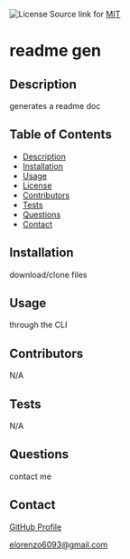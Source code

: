 

![License](https://img.shields.io/badge/License-MIT-yellow.svg)
Source link for [MIT](https://opensource.org/licenses/MIT)

# readme gen 
## Description
generates a readme doc
## Table of Contents
- [Description](#description)
- [Installation](#installation)
- [Usage](#usage)
- [License](#license)
- [Contributors](#contributors)
- [Tests](#tests)
- [Questions](#questions)
- [Contact](#contact)
## Installation
download/clone files
## Usage
through the CLI 
## Contributors
N/A
## Tests
N/A
## Questions
contact me 
## Contact
[GitHub Profile](https://github.com/Emmanuel6093 )

elorenzo6093@gmail.com
